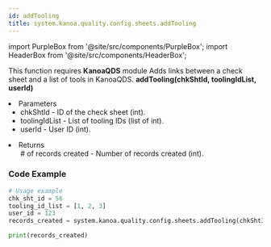 ```yaml
---
id: addTooling
title: system.kanoa.quality.config.sheets.addTooling
---
```


import PurpleBox from '@site/src/components/PurpleBox';
import HeaderBox from '@site/src/components/HeaderBox';

<PurpleBox>This function requires <b>KanoaQDS</b> module</PurpleBox>
<HeaderBox header="Description">Adds links between a check sheet and a list of tools in KanoaQDS.</HeaderBox>
<HeaderBox header="Syntax">
    <b>addTooling(chkShtId, toolingIdList, userId)</b>
    <li> Parameters <br />
        <ul>
            <li>chkShtId - ID of the check sheet (int).</li>
            <li>toolingIdList - List of tooling IDs (list of int).</li>
            <li>userId - User ID (int).</li>
        </ul>
    </li>
    <li> Returns <br />
        <ul># of records created - Number of records created (int).</ul>
    </li>
</HeaderBox>

### Code Example
```python
# Usage example
chk_sht_id = 56
tooling_id_list = [1, 2, 3]
user_id = 123
records_created = system.kanoa.quality.config.sheets.addTooling(chkShtId=chk_sht_id, toolingIdList=tooling_id_list, userId=user_id)

print(records_created)